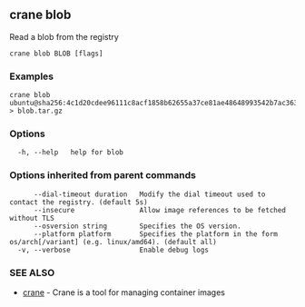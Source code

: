 ## crane blob

Read a blob from the registry

```
crane blob BLOB [flags]
```

### Examples

```
crane blob ubuntu@sha256:4c1d20cdee96111c8acf1858b62655a37ce81ae48648993542b7ac363ac5c0e5 > blob.tar.gz
```

### Options

```
  -h, --help   help for blob
```

### Options inherited from parent commands

```
      --dial-timeout duration   Modify the dial timeout used to contact the registry. (default 5s)
      --insecure                Allow image references to be fetched without TLS
      --osversion string        Specifies the OS version.
      --platform platform       Specifies the platform in the form os/arch[/variant] (e.g. linux/amd64). (default all)
  -v, --verbose                 Enable debug logs
```

### SEE ALSO

* [crane](crane.md)	 - Crane is a tool for managing container images

